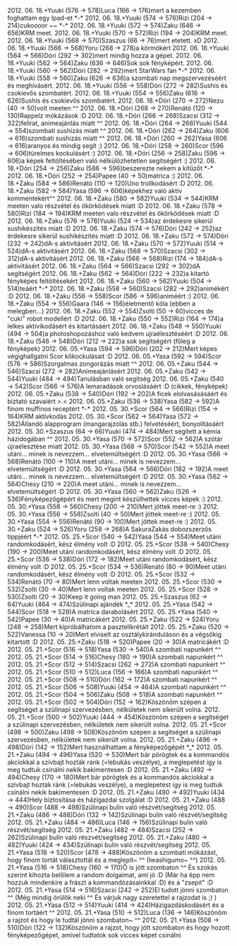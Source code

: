 <tr><td>2012. 06. 18.</td><td>+</td><td>Yuuki (576 &rarr; 578)</td><td>Luca (166 &rarr; 176)</td><td>mert a kezemben foghattam egy Ipad-et *-*</td></tr>
<tr><td>2012. 06. 18.</td><td>+</td><td>Yuuki (574 &rarr; 576)</td><td>Rizi (204 &rarr; 214)</td><td>cukoooor ~~ *-*</td></tr>
<tr><td>2012. 06. 18.</td><td>+</td><td>Yuuki (572 &rarr; 574)</td><td>Zaku (646 &rarr; 656)</td><td>KRM meet.</td></tr>
<tr><td>2012. 06. 18.</td><td>+</td><td>Yuuki (570 &rarr; 572)</td><td>Rizi (194 &rarr; 204)</td><td>KRM meet.</td></tr>
<tr><td>2012. 06. 18.</td><td>+</td><td>Yuuki (568 &rarr; 570)</td><td>Szaszus (66 &rarr; 76)</td><td>mert etetett. xD</td></tr>
<tr><td>2012. 06. 18.</td><td>+</td><td>Yuuki (566 &rarr; 568)</td><td>Yoru (268 &rarr; 278)</td><td>a körmökért</td></tr>
<tr><td>2012. 06. 18.</td><td>+</td><td>Yuuki (564 &rarr; 566)</td><td>Dóri (292 &rarr; 302)</td><td>mert mindig hozza a gépet.</td></tr>
<tr><td>2012. 06. 18.</td><td>+</td><td>Yuuki (562 &rarr; 564)</td><td>Zaku (636 &rarr; 646)</td><td>Sok sok fényképért.</td></tr>
<tr><td>2012. 06. 18.</td><td>+</td><td>Yuuki (560 &rarr; 562)</td><td>Dóri (282 &rarr; 292)</td><td>mert StarWars fan *-*</td></tr>
<tr><td>2012. 06. 18.</td><td>+</td><td>Yuuki (558 &rarr; 560)</td><td>Zaku (626 &rarr; 636)</td><td>a szombati nap megszervezéséért és meghívásért.</td></tr>
<tr><td>2012. 06. 18.</td><td>+</td><td>Yuuki (556 &rarr; 558)</td><td>Dóri (272 &rarr; 282)</td><td>Sushis és csokievős szombatért.</td></tr>
<tr><td>2012. 06. 18.</td><td>+</td><td>Yuuki (554 &rarr; 556)</td><td>Zaku (616 &rarr; 626)</td><td>Sushis és csokievős szombatért.</td></tr>
<tr><td>2012. 06. 18.</td><td>+</td><td>Dóri (270 &rarr; 272)</td><td>Nezu (40 &rarr; 50)</td><td>volt meeten ^^</td></tr>
<tr><td>2012. 06. 18.</td><td>+</td><td>Dóri (268 &rarr; 270)</td><td>Renátó (120 &rarr; 130)</td><td>Rappelz mókázások :D</td></tr>
<tr><td>2012. 06. 18.</td><td>+</td><td>Dóri (266 &rarr; 268)</td><td>Szacsi (312 &rarr; 322)</td><td>felirat, animeajánlás miatt ^^</td></tr>
<tr><td>2012. 06. 18.</td><td>+</td><td>Dóri (264 &rarr; 266)</td><td>Yuuki (544 &rarr; 554)</td><td>szombati sushizás miatt ^^</td></tr>
<tr><td>2012. 06. 18.</td><td>+</td><td>Dóri (262 &rarr; 264)</td><td>Zaku (606 &rarr; 616)</td><td>szombati sushizás miatt ^^</td></tr>
<tr><td>2012. 06. 18.</td><td>+</td><td>Dóri (260 &rarr; 262)</td><td>Yasa (606 &rarr; 616)</td><td>aranyos és mindig segít :)</td></tr>
<tr><td>2012. 06. 18.</td><td>+</td><td>Dóri (258 &rarr; 260)</td><td>Scor (596 &rarr; 606)</td><td>türelmes kockulásért :)</td></tr>
<tr><td>2012. 06. 18.</td><td>+</td><td>Dóri (256 &rarr; 258)</td><td>Zaku (596 &rarr; 606)</td><td>a képek feltöltésében való nélkülözhetetlen segitségért :)</td></tr>
<tr><td>2012. 06. 18.</td><td>+</td><td>Dóri (254 &rarr; 256)</td><td>Zaku (586 &rarr; 596)</td><td>beszerezte nekem a kitűzőt *-*</td></tr>
<tr><td>2012. 06. 18.</td><td>+</td><td>Dóri (252 &rarr; 254)</td><td>Papee (40 &rarr; 50)</td><td>matrica :) </td></tr>
<tr><td>2012. 06. 18.</td><td>+</td><td>Zaku (584 &rarr; 586)</td><td>Renátó (110 &rarr; 120)</td><td>Uno trollkodásért :D</td></tr>
<tr><td>2012. 06. 18.</td><td>+</td><td>Zaku (582 &rarr; 584)</td><td>Yasa (596 &rarr; 606)</td><td>képekhez való aktiv kommentekért^^</td></tr>
<tr><td>2012. 06. 18.</td><td>+</td><td>Zaku (580 &rarr; 582)</td><td>Yuuki (534 &rarr; 544)</td><td>KRM meeten valo részvétel és ökörködések miatt :D</td></tr>
<tr><td>2012. 06. 18.</td><td>+</td><td>Zaku (578 &rarr; 580)</td><td>Rizi (184 &rarr; 194)</td><td>KRM meeten valo részvétel és ökörködések miatt :D</td></tr>
<tr><td>2012. 06. 18.</td><td>+</td><td>Zaku (576 &rarr; 578)</td><td>Yuuki (524 &rarr; 534)</td><td>az érdekesre sikerül sushikészités miatt :D</td></tr>
<tr><td>2012. 06. 18.</td><td>+</td><td>Zaku (574 &rarr; 576)</td><td>Dóri (242 &rarr; 252)</td><td>az érdekesre sikerül sushikészités miatt :D</td></tr>
<tr><td>2012. 06. 18.</td><td>+</td><td>Zaku (572 &rarr; 574)</td><td>Dóri (232 &rarr; 242)</td><td>dA-s aktivitásért</td></tr>
<tr><td>2012. 06. 18.</td><td>+</td><td>Zaku (570 &rarr; 572)</td><td>Yuuki (514 &rarr; 524)</td><td>dA-s aktivitásért</td></tr>
<tr><td>2012. 06. 18.</td><td>+</td><td>Zaku (568 &rarr; 570)</td><td>Szacsi (302 &rarr; 312)</td><td>dA-s aktivitásért</td></tr>
<tr><td>2012. 06. 18.</td><td>+</td><td>Zaku (566 &rarr; 568)</td><td>Rizi (174 &rarr; 184)</td><td>dA-s aktivitásért</td></tr>
<tr><td>2012. 06. 18.</td><td>+</td><td>Zaku (564 &rarr; 566)</td><td>Szacsi (292 &rarr; 302)</td><td>dA segítségért</td></tr>
<tr><td>2012. 06. 18.</td><td>+</td><td>Zaku (562 &rarr; 564)</td><td>Dóri (222 &rarr; 232)</td><td>a kitartó fényképes feltöltésekért</td></tr>
<tr><td>2012. 06. 18.</td><td>+</td><td>Zaku (560 &rarr; 562)</td><td>Yuuki (504 &rarr; 514)</td><td>teáért *-*</td></tr>
<tr><td>2012. 06. 18.</td><td>+</td><td>Zaku (558 &rarr; 560)</td><td>Szacsi (282 &rarr; 292)</td><td>animékért  :D</td></tr>
<tr><td>2012. 06. 18.</td><td>+</td><td>Zaku (556 &rarr; 558)</td><td>Scor (586 &rarr; 596)</td><td>animéért :)</td></tr>
<tr><td>2012. 06. 18.</td><td>+</td><td>Zaku (554 &rarr; 556)</td><td>Gaara (146 &rarr; 156)</td><td>életmentő kóla (ebben a melegben...)</td></tr>
<tr><td>2012. 06. 18.</td><td>+</td><td>Zaku (552 &rarr; 554)</td><td>Zsolti (50 &rarr; 60)</td><td>vicces de &quot;cuki&quot; robot modellért :D</td></tr>
<tr><td>2012. 06. 18.</td><td>+</td><td>Zaku (550 &rarr; 552)</td><td>Rizi (164 &rarr; 174)</td><td>a lelkes aktivíkodásért és kitartásáért</td></tr>
<tr><td>2012. 06. 18.</td><td>+</td><td>Zaku (548 &rarr; 550)</td><td>Yuuki (494 &rarr; 504)</td><td>a photoshopozáshoz való kedvem ujraélesztéséért :D</td></tr>
<tr><td>2012. 06. 18.</td><td>+</td><td>Zaku (546 &rarr; 548)</td><td>Dóri (212 &rarr; 222)</td><td>a sok segitségért (főleg a fényképek)</td></tr>
<tr><td>2012. 06. 05.</td><td>+</td><td>Yasa (594 &rarr; 596)</td><td>Dóri (202 &rarr; 212)</td><td>Mert képes végighallgatni Scor kőkockulásait :D</td></tr>
<tr><td>2012. 06. 05.</td><td>+</td><td>Yasa (592 &rarr; 594)</td><td>Scor (576 &rarr; 586)</td><td>Szorgalmas zongorázás miatt ^^</td></tr>
<tr><td>2012. 06. 05.</td><td>+</td><td>Zaku (544 &rarr; 546)</td><td>Szacsi (272 &rarr; 282)</td><td>Animeajánlásért</td></tr>
<tr><td>2012. 06. 05.</td><td>+</td><td>Zaku (542 &rarr; 544)</td><td>Yuuki (484 &rarr; 494)</td><td>Tanulásban való segítség</td></tr>
<tr><td>2012. 06. 05.</td><td>+</td><td>Zaku (540 &rarr; 542)</td><td>Scor (566 &rarr; 576)</td><td>A lemaradások orvoslásáért :D (cikkek, fényképek)</td></tr>
<tr><td>2012. 06. 05.</td><td>+</td><td>Zaku (538 &rarr; 540)</td><td>Dóri (192 &rarr; 202)</td><td>A ficek elolvasásásáért és biztató szavaiért &gt;.&lt;</td></tr>
<tr><td>2012. 06. 05.</td><td>+</td><td>Zaku (536 &rarr; 538)</td><td>Yasa (582 &rarr; 592)</td><td>A finom muffinos receptért *-*</td></tr>
<tr><td>2012. 05. 30.</td><td>+</td><td>Scor (564 &rarr; 566)</td><td>Rizi (154 &rarr; 164)</td><td>KRM aktívkodás</td></tr>
<tr><td>2012. 05. 30.</td><td>+</td><td>Scor (562 &rarr; 564)</td><td>Yasa (572 &rarr; 582)</td><td>Állandó alapprogram (mangarajzolás stb.) felvetéséért, bonyolításáért</td></tr>
<tr><td>2012. 05. 30.</td><td>+</td><td>Szaszus (64 &rarr; 66)</td><td>Yuuki (474 &rarr; 484)</td><td>Mert segített a kémia házidogában ^^</td></tr>
<tr><td>2012. 05. 30.</td><td>+</td><td>Yasa (570 &rarr; 572)</td><td>Scor (552 &rarr; 562)</td><td>A szótár újraélesztése miatt</td></tr>
<tr><td>2012. 05. 30.</td><td>+</td><td>Yasa (568 &rarr; 570)</td><td>Scor (542 &rarr; 552)</td><td>A meet utáni... minek is nevezzem... elvetemültségért :D</td></tr>
<tr><td>2012. 05. 30.</td><td>+</td><td>Yasa (566 &rarr; 568)</td><td>Renátó (100 &rarr; 110)</td><td>A meet utáni... minek is nevezzem... elvetemültségért :D</td></tr>
<tr><td>2012. 05. 30.</td><td>+</td><td>Yasa (564 &rarr; 566)</td><td>Dóri (182 &rarr; 192)</td><td>A meet utáni... minek is nevezzem... elvetemültségért :D</td></tr>
<tr><td>2012. 05. 30.</td><td>+</td><td>Yasa (562 &rarr; 564)</td><td>Chesy (210 &rarr; 220)</td><td>A meet utáni... minek is nevezzem... elvetemültségért :D</td></tr>
<tr><td>2012. 05. 30.</td><td>+</td><td>Yasa (560 &rarr; 562)</td><td>Zaku (526 &rarr; 536)</td><td>Fényképezőgépért és mert megint készülhettek vicces képek :)</td></tr>
<tr><td>2012. 05. 30.</td><td>+</td><td>Yasa (558 &rarr; 560)</td><td>Chesy (200 &rarr; 210)</td><td>Mert jöttek meet-re :)</td></tr>
<tr><td>2012. 05. 30.</td><td>+</td><td>Yasa (556 &rarr; 558)</td><td>Zsolti (40 &rarr; 50)</td><td>Mert jöttek meet-re :)</td></tr>
<tr><td>2012. 05. 30.</td><td>+</td><td>Yasa (554 &rarr; 556)</td><td>Renátó (90 &rarr; 100)</td><td>Mert jöttek meet-re :)</td></tr>
<tr><td>2012. 05. 30.</td><td>+</td><td>Zaku (524 &rarr; 526)</td><td>Yoru (258 &rarr; 268)</td><td>A SakuraZakás dobozszerzős tippjéért *-*</td></tr>
<tr><td>2012. 05. 25.</td><td>+</td><td>Scor (540 &rarr; 542)</td><td>Yasa (544 &rarr; 554)</td><td>Meet utáni randomkodásért, kész élmény volt :D</td></tr>
<tr><td>2012. 05. 25.</td><td>+</td><td>Scor (538 &rarr; 540)</td><td>Chesy (190 &rarr; 200)</td><td>Meet utáni randomkodásért, kész élmény volt :D</td></tr>
<tr><td>2012. 05. 25.</td><td>+</td><td>Scor (536 &rarr; 538)</td><td>Dóri (172 &rarr; 182)</td><td>Meet utáni randomkodásért, kész élmény volt :D</td></tr>
<tr><td>2012. 05. 25.</td><td>+</td><td>Scor (534 &rarr; 536)</td><td>Renátó (80 &rarr; 90)</td><td>Meet utáni randomkodásért, kész élmény volt :D</td></tr>
<tr><td>2012. 05. 25.</td><td>+</td><td>Scor (532 &rarr; 534)</td><td>Renátó (70 &rarr; 80)</td><td>Mert lenn voltak meeten</td></tr>
<tr><td>2012. 05. 25.</td><td>+</td><td>Scor (530 &rarr; 532)</td><td>Zsolti (30 &rarr; 40)</td><td>Mert lenn voltak meeten</td></tr>
<tr><td>2012. 05. 25.</td><td>+</td><td>Scor (528 &rarr; 530)</td><td>Zsolti (20 &rarr; 30)</td><td>Keep it going man</td></tr>
<tr><td>2012. 05. 25.</td><td>+</td><td>Szaszus (62 &rarr; 64)</td><td>Yuuki (464 &rarr; 474)</td><td>Szülinapi ajándék *_*</td></tr>
<tr><td>2012. 05. 25.</td><td>+</td><td>Yasa (542 &rarr; 544)</td><td>Scor (518 &rarr; 528)</td><td>A matrica darabolásért</td></tr>
<tr><td>2012. 05. 25.</td><td>+</td><td>Yasa (540 &rarr; 542)</td><td>Papee (30 &rarr; 40)</td><td>A matricákért</td></tr>
<tr><td>2012. 05. 25.</td><td>+</td><td>Zaku (522 &rarr; 524)</td><td>Yoru (248 &rarr; 258)</td><td>Mert kipróbálhatom a pasztellkrétáit</td></tr>
<tr><td>2012. 05. 25.</td><td>+</td><td>Zaku (520 &rarr; 522)</td><td>Vanessa (10 &rarr; 20)</td><td>Mert elviselt az osztálykiránduláson és a végsőkig kitartott :D</td></tr>
<tr><td>2012. 05. 25.</td><td>+</td><td>Zaku (518 &rarr; 520)</td><td>Papee (20 &rarr; 30)</td><td>A matricákért :D</td></tr>
<tr><td>2012. 05. 21.</td><td>+</td><td>Scor (516 &rarr; 518)</td><td>Yasa (530 &rarr; 540)</td><td>A szombati napunkért ^^</td></tr>
<tr><td>2012. 05. 21.</td><td>+</td><td>Scor (514 &rarr; 516)</td><td>Chesy (180 &rarr; 190)</td><td>A szombati napunkért ^^</td></tr>
<tr><td>2012. 05. 21.</td><td>+</td><td>Scor (512 &rarr; 514)</td><td>Szacsi (262 &rarr; 272)</td><td>A szombati napunkért ^^</td></tr>
<tr><td>2012. 05. 21.</td><td>+</td><td>Scor (510 &rarr; 512)</td><td>Luca (156 &rarr; 166)</td><td>A szombati napunkért ^^</td></tr>
<tr><td>2012. 05. 21.</td><td>+</td><td>Scor (508 &rarr; 510)</td><td>Dóri (162 &rarr; 172)</td><td>A szombati napunkért ^^</td></tr>
<tr><td>2012. 05. 21.</td><td>+</td><td>Scor (506 &rarr; 508)</td><td>Yuuki (454 &rarr; 464)</td><td>A szombati napunkért ^^</td></tr>
<tr><td>2012. 05. 21.</td><td>+</td><td>Scor (504 &rarr; 506)</td><td>Zaku (508 &rarr; 518)</td><td>A szombati napunkért ^^</td></tr>
<tr><td>2012. 05. 21.</td><td>+</td><td>Scor (502 &rarr; 504)</td><td>Dóri (152 &rarr; 162)</td><td>Köszönöm szépen a segítséget a szülinapi szervezésben, nélkületek nem sikerült volna.</td></tr>
<tr><td>2012. 05. 21.</td><td>+</td><td>Scor (500 &rarr; 502)</td><td>Yuuki (444 &rarr; 454)</td><td>Köszönöm szépen a segítséget a szülinapi szervezésben, nélkületek nem sikerült volna.</td></tr>
<tr><td>2012. 05. 21.</td><td>+</td><td>Scor (498 &rarr; 500)</td><td>Zaku (498 &rarr; 508)</td><td>Köszönöm szépen a segítséget a szülinapi szervezésben, nélkületek nem sikerült volna.</td></tr>
<tr><td>2012. 05. 21.</td><td>+</td><td>Zaku (496 &rarr; 498)</td><td>Dóri (142 &rarr; 152)</td><td>Mert használhattam a fényképezőgépét *_*</td></tr>
<tr><td>2012. 05. 21.</td><td>+</td><td>Zaku (494 &rarr; 496)</td><td>Yasa (520 &rarr; 530)</td><td>Mert bár pörögtek és a kommandós akciokkal a szívbajt hozták ránk (=lebukás veszélye), a meglepetést így is meg tudtuk csinálni nekik bakimentesen :D</td></tr>
<tr><td>2012. 05. 21.</td><td>+</td><td>Zaku (492 &rarr; 494)</td><td>Chesy (170 &rarr; 180)</td><td>Mert bár pörögtek és a kommandós akciokkal a szívbajt hozták ránk (=lebukás veszélye), a meglepetést így is meg tudtuk csinálni nekik bakimentesen :D</td></tr>
<tr><td>2012. 05. 21.</td><td>+</td><td>Zaku (490 &rarr; 492)</td><td>Yuuki (434 &rarr; 444)</td><td>Hely biztosítása és házigazdai szolgálat :D</td></tr>
<tr><td>2012. 05. 21.</td><td>+</td><td>Zaku (488 &rarr; 490)</td><td>Scor (488 &rarr; 498)</td><td>Szülinapi bulin való részvét/segítség</td></tr>
<tr><td>2012. 05. 21.</td><td>+</td><td>Zaku (486 &rarr; 488)</td><td>Dóri (132 &rarr; 142)</td><td>Szülinapi bulin való részvét/segítség</td></tr>
<tr><td>2012. 05. 21.</td><td>+</td><td>Zaku (484 &rarr; 486)</td><td>Luca (146 &rarr; 156)</td><td>Szülinapi bulin való részvét/segítség</td></tr>
<tr><td>2012. 05. 21.</td><td>+</td><td>Zaku (482 &rarr; 484)</td><td>Szacsi (252 &rarr; 262)</td><td>Szülinapi bulin való részvét/segítség</td></tr>
<tr><td>2012. 05. 21.</td><td>+</td><td>Zaku (480 &rarr; 482)</td><td>Yuuki (424 &rarr; 434)</td><td>Szülinapi bulin való részvét/segítség</td></tr>
<tr><td>2012. 05. 21.</td><td>+</td><td>Yasa (518 &rarr; 520)</td><td>Scor (478 &rarr; 488)</td><td>Köszönöm a szombati mókázást, hogy finom tortát választottál és a meglepit~ ^^ (Iwashigumo~ ^^)</td></tr>
<tr><td>2012. 05. 21.</td><td>+</td><td>Yasa (516 &rarr; 518)</td><td>Chesy (160 &rarr; 170)</td><td>Ő is jött szombaton ^^ És szokás szerint kihozta belőlem a random dolgaimat, ami jó :D (Már ha épp nem hozzuk mindenkire a frászt a kommandózásainkkal :D) és a &quot;zsepit&quot; :D</td></tr>
<tr><td>2012. 05. 21.</td><td>+</td><td>Yasa (514 &rarr; 516)</td><td>Szacsi (242 &rarr; 252)</td><td>El tudott jönni szombaton ^^ (Még mindig örülök neki ^^ És várjuk nagy szeretettel a rajzodat is ;) )</td></tr>
<tr><td>2012. 05. 21.</td><td>+</td><td>Yasa (512 &rarr; 514)</td><td>Yuuki (414 &rarr; 424)</td><td>Házigazdáskodásért és a finom tortáért ^^</td></tr>
<tr><td>2012. 05. 21.</td><td>+</td><td>Yasa (510 &rarr; 512)</td><td>Luca (136 &rarr; 146)</td><td>Köszönöm a rajzot és hogy le tudtál jönni szombaton~ ^^</td></tr>
<tr><td>2012. 05. 21.</td><td>+</td><td>Yasa (508 &rarr; 510)</td><td>Dóri (122 &rarr; 132)</td><td>Köszönöm a rajzot, hogy jött szombaton és hogy hozott fényképezőgépet, amivel tudtatok sok vicces képet csinálni</td></tr>
